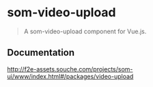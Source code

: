 # som-video-upload
> A som-video-upload component for Vue.js.

## Documentation
http://f2e-assets.souche.com/projects/som-ui/www/index.html#/packages/video-upload
